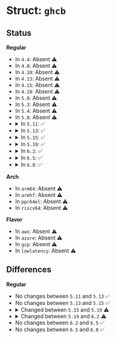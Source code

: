 # Struct: <code>ghcb</code>

## Status
<b>Regular</b>
<ul>
<li>
In <code>4.4</code>: Absent ⚠️
</li>
<li>
In <code>4.8</code>: Absent ⚠️
</li>
<li>
In <code>4.10</code>: Absent ⚠️
</li>
<li>
In <code>4.13</code>: Absent ⚠️
</li>
<li>
In <code>4.15</code>: Absent ⚠️
</li>
<li>
In <code>4.18</code>: Absent ⚠️
</li>
<li>
In <code>5.0</code>: Absent ⚠️
</li>
<li>
In <code>5.3</code>: Absent ⚠️
</li>
<li>
In <code>5.4</code>: Absent ⚠️
</li>
<li>
In <code>5.8</code>: Absent ⚠️
</li>
<li>
<details>
<summary>In <code>5.11</code>: ✅</summary>

```c
struct ghcb {
    struct vmcb_save_area save;
    u8 reserved_save[1016];
    u8 shared_buffer[2032];
    u8 reserved_1[10];
    u16 protocol_version;
    u32 ghcb_usage;
};
```
</details>
</li>
<li>
<details>
<summary>In <code>5.13</code>: ✅</summary>

```c
struct ghcb {
    struct vmcb_save_area save;
    u8 reserved_save[1016];
    u8 shared_buffer[2032];
    u8 reserved_1[10];
    u16 protocol_version;
    u32 ghcb_usage;
};
```
</details>
</li>
<li>
<details>
<summary>In <code>5.15</code>: ✅</summary>

```c
struct ghcb {
    struct vmcb_save_area save;
    u8 reserved_save[1016];
    u8 shared_buffer[2032];
    u8 reserved_1[10];
    u16 protocol_version;
    u32 ghcb_usage;
};
```
</details>
</li>
<li>
<details>
<summary>In <code>5.19</code>: ✅</summary>

```c
struct ghcb {
    struct ghcb_save_area save;
    u8 reserved_save[1016];
    u8 shared_buffer[2032];
    u8 reserved_1[10];
    u16 protocol_version;
    u32 ghcb_usage;
};
```
</details>
</li>
<li>
<details>
<summary>In <code>6.2</code>: ✅</summary>

```c
struct ghcb {
    struct ghcb_save_area save;
    u8 reserved_save[1016];
    u8 shared_buffer[2032];
    u8 reserved_0xff0[10];
    u16 protocol_version;
    u32 ghcb_usage;
};
```
</details>
</li>
<li>
<details>
<summary>In <code>6.5</code>: ✅</summary>

```c
struct ghcb {
    struct ghcb_save_area save;
    u8 reserved_save[1016];
    u8 shared_buffer[2032];
    u8 reserved_0xff0[10];
    u16 protocol_version;
    u32 ghcb_usage;
};
```
</details>
</li>
<li>
<details>
<summary>In <code>6.8</code>: ✅</summary>

```c
struct ghcb {
    struct ghcb_save_area save;
    u8 reserved_save[1016];
    u8 shared_buffer[2032];
    u8 reserved_0xff0[10];
    u16 protocol_version;
    u32 ghcb_usage;
};
```
</details>
</li>
</ul>
<b>Arch</b>
<ul>
<li>
In <code>arm64</code>: Absent ⚠️
</li>
<li>
In <code>armhf</code>: Absent ⚠️
</li>
<li>
In <code>ppc64el</code>: Absent ⚠️
</li>
<li>
In <code>riscv64</code>: Absent ⚠️
</li>
</ul>
<b>Flavor</b>
<ul>
<li>
In <code>aws</code>: Absent ⚠️
</li>
<li>
In <code>azure</code>: Absent ⚠️
</li>
<li>
In <code>gcp</code>: Absent ⚠️
</li>
<li>
In <code>lowlatency</code>: Absent ⚠️
</li>
</ul>

## Differences
<b>Regular</b>
<ul>
<li>
No changes between <code>5.11</code> and <code>5.13</code> ✅
</li>
<li>
No changes between <code>5.13</code> and <code>5.15</code> ✅
</li>
<li>
<details>
<summary>Changed between <code>5.15</code> and <code>5.19</code> ⚠️</summary>
<ul>
<li>
<b>Field type changed. </b>
<code>struct vmcb_save_area save</code> ➡️ <code>struct ghcb_save_area save</code>
</li>
</ul>
</details>
</li>
<li>
<details>
<summary>Changed between <code>5.19</code> and <code>6.2</code> ⚠️</summary>
<ul>
<li>
<b>Field added. </b>
<code>u8 reserved_0xff0[10]</code>
</li>
<li>
<b>Field removed. </b>
<code>u8 reserved_1[10]</code>
</li>
</ul>
</details>
</li>
<li>
No changes between <code>6.2</code> and <code>6.5</code> ✅
</li>
<li>
No changes between <code>6.5</code> and <code>6.8</code> ✅
</li>
</ul>
